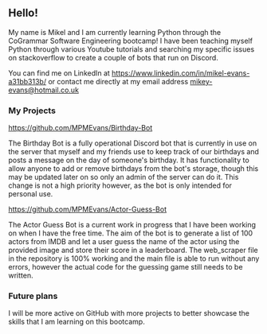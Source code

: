 ## Hello!

My name is Mikel and I am currently learning Python through the CoGrammar Software Engineering bootcamp! I have been teaching myself Python through various Youtube tutorials and searching  my specific issues on stackoverflow to create a couple of bots that run on Discord.

You can find me on LinkedIn at https://www.linkedin.com/in/mikel-evans-a31bb313b/ or contact me directly at my email address mikey-evans@hotmail.co.uk

### My Projects
https://github.com/MPMEvans/Birthday-Bot

The Birthday Bot is a fully operational Discord bot that is currently in use on the server that myself and my friends use to keep track of our birthdays and posts a message on the day of someone's birthday. It has functionality to allow anyone to add or remove birthdays from the bot's storage, though this may be updated later on so only an admin of the server can do it. This change is not a high priority however, as the bot is only intended for personal use.

https://github.com/MPMEvans/Actor-Guess-Bot

The Actor Guess Bot is a current work in progress that I have been working on when I have the free time. The aim of the bot is to generate a list of 100 actors from IMDB and let a user guess the name of the actor using the provided image and store their score in a leaderboard. The web_scraper file in the repository is 100% working and the main file is able to run without any errors, however the actual code for the guessing game still needs to be written.

### Future plans
I will be more active on GitHub with more projects to better showcase the skills that I am learning on this bootcamp.

